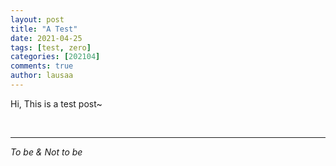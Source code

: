 ```yaml
---
layout: post
title: "A Test"
date: 2021-04-25
tags: [test, zero]
categories: [202104]
comments: true
author: lausaa
---
```


Hi, This is a test post~

<br/>

***
*To be & Not to be*